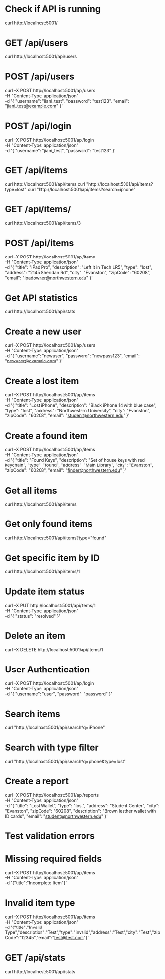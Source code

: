 # Check if API is running
curl http://localhost:5001/

# GET /api/users
curl http://localhost:5001/api/users

# POST /api/users
curl -X POST http://localhost:5001/api/users \
     -H "Content-Type: application/json" \
     -d '{
           "username": "jiani_test",
           "password": "test123",
           "email": "jiani_test@example.com"
         }'

# POST /api/login
curl -X POST http://localhost:5001/api/login \
     -H "Content-Type: application/json" \
     -d '{
           "username": "jiani_test",
           "password": "test123"
         }'

# GET /api/items
curl http://localhost:5001/api/items
curl "http://localhost:5001/api/items?type=lost"
curl "http://localhost:5001/api/items?search=iphone"

# GET /api/items/<id>
curl http://localhost:5001/api/items/3

# POST /api/items
curl -X POST http://localhost:5001/api/items \
     -H "Content-Type: application/json" \
     -d '{
           "title": "iPad Pro",
           "description": "Left it in Tech LR5",
           "type": "lost",
           "address": "2145 Sheridan Rd",
           "city": "Evanston",
           "zipCode": "60208",
           "email": "ipadowner@northwestern.edu"
         }'

# Get API statistics
curl http://localhost:5001/api/stats

# Create a new user
curl -X POST http://localhost:5001/api/users \
  -H "Content-Type: application/json" \
  -d '{
    "username": "newuser",
    "password": "newpass123",
    "email": "newuser@example.com"
  }'

# Create a lost item
curl -X POST http://localhost:5001/api/items \
  -H "Content-Type: application/json" \
  -d '{
    "title": "Lost iPhone",
    "description": "Black iPhone 14 with blue case",
    "type": "lost",
    "address": "Northwestern University",
    "city": "Evanston",
    "zipCode": "60208",
    "email": "student@northwestern.edu"
  }'

# Create a found item
curl -X POST http://localhost:5001/api/items \
  -H "Content-Type: application/json" \
  -d '{
    "title": "Found Keys",
    "description": "Set of house keys with red keychain",
    "type": "found",
    "address": "Main Library",
    "city": "Evanston",
    "zipCode": "60208",
    "email": "finder@northwestern.edu"
  }'

# Get all items
curl http://localhost:5001/api/items

# Get only found items
curl http://localhost:5001/api/items?type="found"

# Get specific item by ID
curl http://localhost:5001/api/items/1

# Update item status
curl -X PUT http://localhost:5001/api/items/1 \
  -H "Content-Type: application/json" \
  -d '{
    "status": "resolved"
  }'

# Delete an item
curl -X DELETE http://localhost:5001/api/items/1

# User Authentication
curl -X POST http://localhost:5001/api/login \
  -H "Content-Type: application/json" \
  -d '{
    "username": "user",
    "password": "password"
  }'

# Search items
curl "http://localhost:5001/api/search?q=iPhone"

# Search with type filter
curl "http://localhost:5001/api/search?q=phone&type=lost"

# Create a report
curl -X POST http://localhost:5001/api/reports \
  -H "Content-Type: application/json" \
  -d '{
    "title": "Lost Wallet",
    "type": "lost",
    "address": "Student Center",
    "city": "Evanston",
    "zipCode": "60208",
    "description": "Brown leather wallet with ID cards",
    "email": "student@northwestern.edu"
  }'

# Test validation errors
# Missing required fields
curl -X POST http://localhost:5001/api/items \
  -H "Content-Type: application/json" \
  -d '{"title":"Incomplete Item"}'

# Invalid item type
curl -X POST http://localhost:5001/api/items \
  -H "Content-Type: application/json" \
  -d '{"title":"Invalid Type","description":"Test","type":"invalid","address":"Test","city":"Test","zipCode":"12345","email":"test@test.com"}'

# GET /api/stats
curl http://localhost:5001/api/stats
